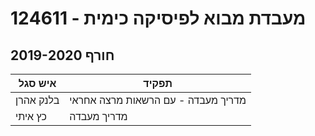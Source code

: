 # 124611 - מעבדת מבוא לפיסיקה כימית

## חורף 2019-2020

| איש סגל | תפקיד |
| ---- | ---- |
| בלנק אהרן | מדריך מעבדה - עם הרשאות מרצה אחראי |
| כץ איתי | מדריך מעבדה |

